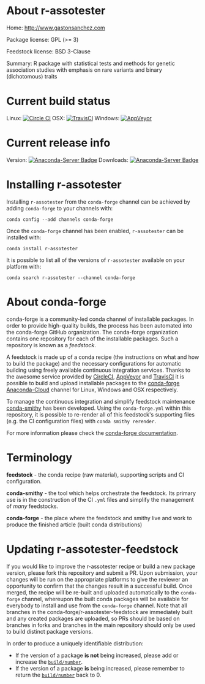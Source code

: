 About r-assotester
==================

Home: http://www.gastonsanchez.com

Package license: GPL (>= 3)

Feedstock license: BSD 3-Clause

Summary: R package with statistical tests and methods for genetic association studies with emphasis on rare variants and binary (dichotomous) traits



Current build status
====================

Linux: [![Circle CI](https://circleci.com/gh/conda-forge/r-assotester-feedstock.svg?style=shield)](https://circleci.com/gh/conda-forge/r-assotester-feedstock)
OSX: [![TravisCI](https://travis-ci.org/conda-forge/r-assotester-feedstock.svg?branch=master)](https://travis-ci.org/conda-forge/r-assotester-feedstock)
Windows: [![AppVeyor](https://ci.appveyor.com/api/projects/status/github/conda-forge/r-assotester-feedstock?svg=True)](https://ci.appveyor.com/project/conda-forge/r-assotester-feedstock/branch/master)

Current release info
====================
Version: [![Anaconda-Server Badge](https://anaconda.org/conda-forge/r-assotester/badges/version.svg)](https://anaconda.org/conda-forge/r-assotester)
Downloads: [![Anaconda-Server Badge](https://anaconda.org/conda-forge/r-assotester/badges/downloads.svg)](https://anaconda.org/conda-forge/r-assotester)

Installing r-assotester
=======================

Installing `r-assotester` from the `conda-forge` channel can be achieved by adding `conda-forge` to your channels with:

```
conda config --add channels conda-forge
```

Once the `conda-forge` channel has been enabled, `r-assotester` can be installed with:

```
conda install r-assotester
```

It is possible to list all of the versions of `r-assotester` available on your platform with:

```
conda search r-assotester --channel conda-forge
```


About conda-forge
=================

conda-forge is a community-led conda channel of installable packages.
In order to provide high-quality builds, the process has been automated into the
conda-forge GitHub organization. The conda-forge organization contains one repository
for each of the installable packages. Such a repository is known as a *feedstock*.

A feedstock is made up of a conda recipe (the instructions on what and how to build
the package) and the necessary configurations for automatic building using freely
available continuous integration services. Thanks to the awesome service provided by
[CircleCI](https://circleci.com/), [AppVeyor](http://www.appveyor.com/)
and [TravisCI](https://travis-ci.org/) it is possible to build and upload installable
packages to the [conda-forge](https://anaconda.org/conda-forge)
[Anaconda-Cloud](http://docs.anaconda.org/) channel for Linux, Windows and OSX respectively.

To manage the continuous integration and simplify feedstock maintenance
[conda-smithy](http://github.com/conda-forge/conda-smithy) has been developed.
Using the ``conda-forge.yml`` within this repository, it is possible to re-render all of
this feedstock's supporting files (e.g. the CI configuration files) with ``conda smithy rerender``.

For more information please check the [conda-forge documentation](https://conda-forge.org/docs/).

Terminology
===========

**feedstock** - the conda recipe (raw material), supporting scripts and CI configuration.

**conda-smithy** - the tool which helps orchestrate the feedstock.
                   Its primary use is in the construction of the CI ``.yml`` files
                   and simplify the management of *many* feedstocks.

**conda-forge** - the place where the feedstock and smithy live and work to
                  produce the finished article (built conda distributions)


Updating r-assotester-feedstock
===============================

If you would like to improve the r-assotester recipe or build a new
package version, please fork this repository and submit a PR. Upon submission,
your changes will be run on the appropriate platforms to give the reviewer an
opportunity to confirm that the changes result in a successful build. Once
merged, the recipe will be re-built and uploaded automatically to the
`conda-forge` channel, whereupon the built conda packages will be available for
everybody to install and use from the `conda-forge` channel.
Note that all branches in the conda-forge/r-assotester-feedstock are
immediately built and any created packages are uploaded, so PRs should be based
on branches in forks and branches in the main repository should only be used to
build distinct package versions.

In order to produce a uniquely identifiable distribution:
 * If the version of a package **is not** being increased, please add or increase
   the [``build/number``](http://conda.pydata.org/docs/building/meta-yaml.html#build-number-and-string).
 * If the version of a package **is** being increased, please remember to return
   the [``build/number``](http://conda.pydata.org/docs/building/meta-yaml.html#build-number-and-string)
   back to 0.